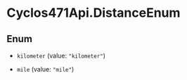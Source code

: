 # Cyclos471Api.DistanceEnum

## Enum


* `kilometer` (value: `"kilometer"`)

* `mile` (value: `"mile"`)


